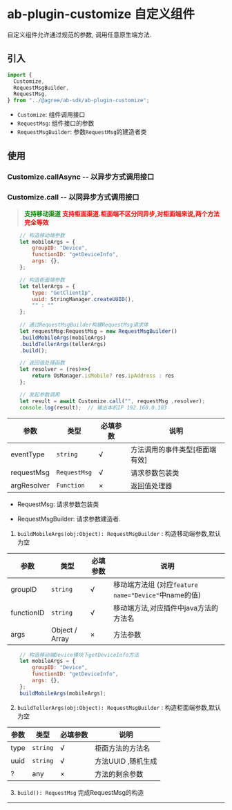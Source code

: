 # ab-plugin-customize 自定义组件

自定义组件允许通过规范的参数, 调用任意原生端方法.

## 引入

```js
import {
  Customize,
  RequestMsgBuilder,
  RequestMsg,
} from "../@agree/ab-sdk/ab-plugin-customize";
```

* `Customize`: 组件调用接口
* `RequestMsg`: 组件接口的参数
* `RequestMsgBuilder`: 参数`RequestMsg`的建造者类

## 使用

###  Customize.callAsync -- 以异步方式调用接口
###  Customize.call -- 以同异步方式调用接口

> <font color ='green' style="font-weight:bold">支持移动渠道</font>
> <font color ='red' style="font-weight:bold">支持柜面渠道.柜面端不区分同异步,对柜面端来说,两个方法完全等效</font>
> 

```js
    // 构造移动端参数
    let mobileArgs = {
        groupID: "Device",
        functionID: "getDeviceInfo",
        args: {},
    }; 

    // 构造柜面端参数
    let tellerArgs = {
        type: "GetClientIp",
        uuid: StringManager.createUUID(),
        "" : ""
    }; 
    
    // 通过RequestMsgBuilder构建RequestMsg请求体
    let requestMsg:RequestMsg = new RequestMsgBuilder()
    .buildMobileArgs(mobileArgs)
    .buildTellerArgs(tellerArgs)
    .build();

    // 返回值处理函数
    let resolver = (res)=>{
        return OsManager.isMobile? res.ipAddress : res
    };

    // 发起参数调用  
    let result = await Customize.call("", requestMsg ,resolver);
    console.log(result);  // 输出本机IP 192.168.0.103
```

| 参数    | 类型   | 必填参数 |说明    |
| ------- | ------ | ---|------------------ |
| eventType     | `string` | √  | 方法调用的事件类型[柜面端有效] |
| requestMsg    | `RequestMsg` | √   | 请求参数包装类       |
| argResolver   | `Function` | ×   | 返回值处理器       |

- RequestMsg: 请求参数包装类

- RequestMsgBuilder: 请求参数建造者.

1. `buildMobileArgs(obj:Object): RequestMsgBuilder` : 构造移动端参数,默认为空

| 参数    | 类型   | 必填参数 |说明    |
| ------- | ------ | ---|------------------ |
| groupID     | `string` | √  | 移动端方法组 (对应`feature name="Device"`中name的值) |
| functionID    | `string` | √   | 移动端方法,对应插件中java方法的方法名   |
| args   | Object / Array  | ×   | 方法参数   |

```js
    // 构造移动端Device模块下getDeviceInfo方法
    let mobileArgs = {
        groupID: "Device",
        functionID: "getDeviceInfo",
        args: {},
    }; 
    buildMobileArgs(mobileArgs);
```
2. `buildTellerArgs(obj:Object): RequestMsgBuilder` : 构造柜面端参数,默认为空

| 参数    | 类型   | 必填参数 |说明    |
| ------- | ------ | ---|------------------ |
| type    | `string` | √   | 柜面方法的方法名   |
| uuid    | `string` | √   | 方法UUID ,随机生成  |
| ?   | any  | ×   | 方法的剩余参数   |

3. `build(): RequestMsg` 完成RequestMsg的构造

-------------------------------------------------
